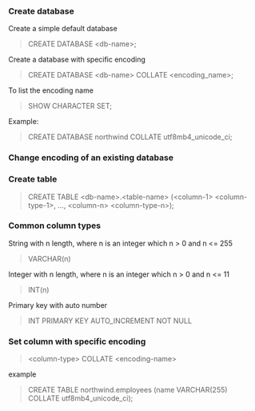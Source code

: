 ### Create database

Create a simple default database
> CREATE DATABASE \<db-name\>;

Create a database with specific encoding
> CREATE DATABASE \<db-name\> COLLATE <encoding_name>;

To list the encoding name
> SHOW CHARACTER SET;

Example:
> CREATE DATABASE northwind COLLATE utf8mb4_unicode_ci;

### Change encoding of an existing database

### Create table
> CREATE TABLE \<db-name\>.\<table-name\> (\<column-1\> \<column-type-1\>, ..., \<column-n\> \<column-type-n\>);

### Common column types

String with n length, where n is an integer which n > 0 and n <= 255
> VARCHAR(n)

Integer with n length, where n is an integer which n > 0 and n <= 11
> INT(n)

Primary key with auto number
> INT PRIMARY KEY AUTO_INCREMENT NOT NULL

### Set column with specific encoding
> \<column-type\> COLLATE \<encoding-name\>

example
> CREATE TABLE northwind.employees (name VARCHAR(255) COLLATE utf8mb4_unicode_ci);

